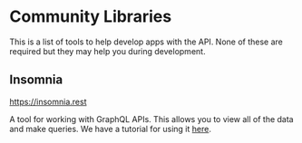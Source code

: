 # Community Libraries

This is a list of tools to help develop apps with the API. None of these are required but they may help you during development.

## Insomnia
https://insomnia.rest

A tool for working with GraphQL APIs. This allows you to view all of the data and make queries. We have a tutorial for using it [here](/api-docs/docs/api/api-explorer).